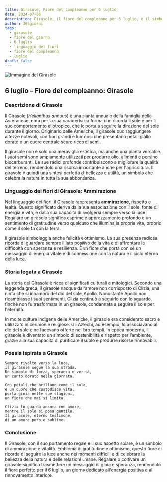 ```yaml
---
title: Girasole, Fiore del compleanno per 6 luglio
date: 2024-07-06
description: Girasole, il fiore del compleanno per 6 luglio, è il simbolo di Ammirazione. Scopri il suo significato unico, le storie affascinanti e la poesia che celebra la sua bellezza.
author: 365giorni
tags:
  - girasole
  - fiore del giorno
  - 6 luglio
  - linguaggio dei fiori
  - fiore del compleanno
  - luglio
draft: false
---
```


![Immagine del Girasole](https://cdn.pixabay.com/photo/2022/07/30/14/35/sunflowers-7353922_1280.jpg)


## 6 luglio – Fiore del compleanno: Girasole

### Descrizione di Girasole

Il Girasole (_Helianthus annuus_) è una pianta annuale della famiglia delle Asteraceae, nota per la sua caratteristica forma che ricorda il sole e per il suo comportamento eliotropico, che lo porta a seguire la direzione del sole durante il giorno. Originario delle Americhe, il girasole può raggiungere altezze notevoli, con fiori grandi e luminosi che presentano petali giallo dorato e un cuore centrale scuro ricco di semi.

Il girasole non è solo una meraviglia estetica, ma anche una pianta versatile. I suoi semi sono ampiamente utilizzati per produrre olio, alimenti e persino biocarburanti. Le sue radici profonde contribuiscono a migliorare la qualità del terreno, rendendolo una risorsa importante anche per l'agricoltura. Il girasole è quindi una sintesi perfetta di bellezza e utilità, un simbolo che celebra la natura in tutta la sua abbondanza.

### Linguaggio dei fiori di Girasole: Ammirazione

Nel linguaggio dei fiori, il Girasole rappresenta **ammirazione**, rispetto e lealtà. Questo significato deriva dalla sua associazione con il sole, fonte di energia e vita, e dalla sua capacità di rivolgersi sempre verso la luce. Regalare un girasole significa esprimere apprezzamento profondo e un sentimento di gratitudine verso qualcuno che illumina la propria vita, proprio come il sole fa con la terra.

Il girasole simboleggia anche felicità e ottimismo. La sua presenza radiosa ricorda di guardare sempre il lato positivo della vita e di affrontare le difficoltà con speranza e resilienza. È un fiore che porta con sé un messaggio di energia vitale e di connessione con la natura e il ciclo eterno della luce.

### Storia legata a Girasole

La storia del Girasole è ricca di significati culturali e mitologici. Secondo una leggenda greca, il girasole nacque dall’amore non corrisposto di Clizia, una ninfa che si innamorò del dio del sole, Apollo. Nonostante Apollo non ricambiasse i suoi sentimenti, Clizia continuò a seguirlo con lo sguardo, finché non fu trasformata in un girasole, condannata a seguire il sole per l'eternità.

In molte culture indigene delle Americhe, il girasole era considerato sacro e utilizzato in cerimonie religiose. Gli Aztechi, ad esempio, lo associavano al dio del sole e ne facevano offerte nei loro templi. In epoca moderna, il girasole è diventato un simbolo di sostenibilità e rispetto per l’ambiente, grazie alla sua capacità di purificare il suolo e produrre risorse rinnovabili.

### Poesia ispirata a Girasole

```
Sempre rivolto verso la luce,  
il girasole segue la sua strada.  
Un simbolo di forza, speranza e verità,  
un canto dorato nella giornata.

Con petali che brillano come il sole,  
e un cuore che custodisce vita,  
porta gioia nelle sue stagioni,  
un fiore che mai si limita.

Clizia lo guarda ancora con amore,  
mentre il sole si posa gentile.  
Il girasole, eterno testimone,  
di un amore puro e sublime.  
```

### Conclusione

Il Girasole, con il suo portamento regale e il suo aspetto solare, è un simbolo di ammirazione e vitalità. Emblema di gratitudine e ottimismo, questo fiore ci ricorda di seguire la luce anche nei momenti difficili e di celebrare la bellezza della natura e delle relazioni umane. Regalare o coltivare un girasole significa trasmettere un messaggio di gioia e speranza, rendendolo il fiore perfetto per il 6 luglio, un giorno dedicato all'energia positiva e al rinnovamento interiore.